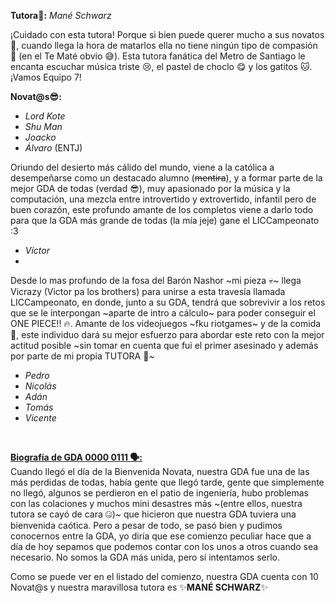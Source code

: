 **Tutora🐼:** _Mané Schwarz_

¡Cuidado con esta tutora! Porque si bien puede querer mucho a sus novatos 🥰, cuando llega la hora de matarlos ella no tiene ningún tipo de compasión 🔪 (en el Te Maté obvio 😅). Esta tutora fanática del Metro de Santiago le encanta escuchar música triste 😢, el pastel de choclo 😋 y los gatitos 🐱. ¡Vamos Equipo 7!

**Novat@s😎:**
- _Lord Kote_
- _Shu Man_
- _Joacko_
- _Álvaro_ (ENTJ)

Oriundo del desierto más cálido del mundo, viene a la católica a desempeñarse como un destacado alumno (~~mentira~~), y a formar parte de la mejor GDA de todas (verdad 😎), muy apasionado por la música y la computación, una mezcla entre introvertido y extrovertido, infantil pero de buen corazón, este profundo amante de los completos viene a darlo todo para que la GDA más grande de todas (la mía jeje) gane el LICCampeonato :3

- _Víctor_
- 
Desde lo mas profundo de la fosa del Barón Nashor ~mi pieza 💀~ llega Vicrazy (Victor pa los brothers) para unirse a esta travesía llamada LICCampeonato, en donde, junto a su GDA, tendrá que sobrevivir a los retos que se le interpongan ~aparte de intro a cálculo~ para poder conseguir el ONE PIECE!! 🔥. Amante de los videojuegos ~fku riotgames~ y de la comida 🥯, este individuo dará su mejor esfuerzo para abordar este reto con la mejor actitud posible ~sin tomar en cuenta que fui el primer asesinado y además por parte de mi propia TUTORA 🤡~

- _Pedro_
- _Nicolás_
- _Adán_
- _Tomás_
- _Vicente_ 

<br>

<ins>**Biografía de GDA 0000 0111 🗣️:**</ins> <br>
Cuando llegó el día de la Bienvenida Novata, nuestra GDA fue una de las más perdidas de todas, había gente que llegó tarde, gente que simplemente no llegó, algunos se perdieron en el patio de ingeniería, hubo problemas con las colaciones y muchos mini desastres más ~(entre ellos, nuestra tutora se cayó de cara 🤐)~ que hicieron que nuestra GDA tuviera una bienvenida caótica. Pero a pesar de todo, se pasó bien y pudimos conocernos entre la GDA, yo diría que ese comienzo peculiar hace que a día de hoy sepamos que podemos contar con los unos a otros cuando sea necesario. No somos la GDA más unida, pero sí intentamos serlo.

Como se puede ver en el listado del comienzo, nuestra GDA cuenta con 10 Novat@s y nuestra maravillosa tutora es ✨**MANÉ SCHWARZ**✨
